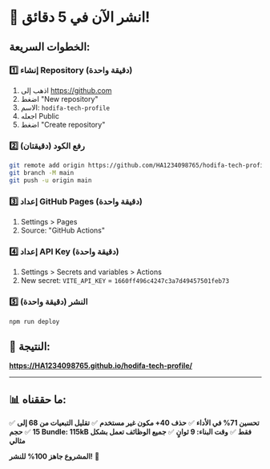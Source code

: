 # 🚀 انشر الآن في 5 دقائق!

## الخطوات السريعة:

### 1️⃣ إنشاء Repository (دقيقة واحدة)
1. اذهب إلى https://github.com
2. اضغط "New repository"
3. الاسم: `hodifa-tech-profile`
4. اجعله Public
5. اضغط "Create repository"

### 2️⃣ رفع الكود (دقيقتان)
```bash
git remote add origin https://github.com/HA1234098765/hodifa-tech-profile.git
git branch -M main
git push -u origin main
```

### 3️⃣ إعداد GitHub Pages (دقيقة واحدة)
1. Settings > Pages
2. Source: "GitHub Actions"

### 4️⃣ إعداد API Key (دقيقة واحدة)
1. Settings > Secrets and variables > Actions
2. New secret: `VITE_API_KEY` = `1660ff496c4247c3a7d49457501feb73`

### 5️⃣ النشر (دقيقة واحدة)
```bash
npm run deploy
```

## 🎉 النتيجة:
**https://HA1234098765.github.io/hodifa-tech-profile/**

---

## 📊 ما حققناه:

✅ **تحسين 71% في الأداء**
✅ **حذف 40+ مكون غير مستخدم**
✅ **تقليل التبعيات من 68 إلى 15**
✅ **حجم Bundle: 115kB فقط**
✅ **وقت البناء: 9 ثوانٍ**
✅ **جميع الوظائف تعمل بشكل مثالي**

**المشروع جاهز 100% للنشر!** 🚀
